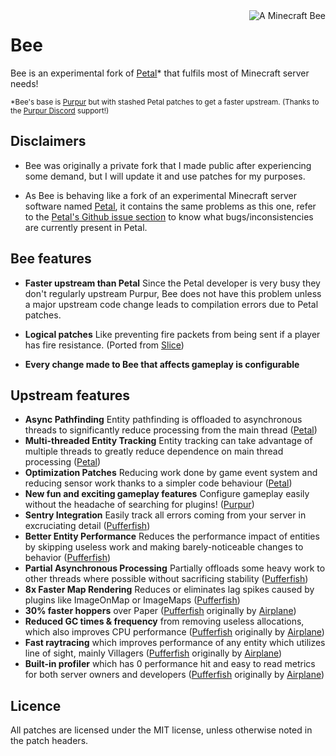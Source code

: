 <!-- Variables -->
[airplane]: https://github.com/TECHNOVE/Airplane
[contactpurpur]: https://github.com/PurpurMC/Purpur#contact
[petal]: https://github.com/Bloom-host/Petal
[petalissues]: https://github.com/Bloom-host/Petal/issues
[pufferfish]: https://github.com/pufferfish-gg/Pufferfish
[purpur]: https://github.com/PurpurMC/Purpur
[slice]: https://github.com/Cryptite/Slice

<img src="https://static.wikia.nocookie.net/minecraft_gamepedia/images/5/58/Bee.gif/revision/latest?cb=20200414132722" alt="A Minecraft Bee" align="right">

# Bee

Bee is an experimental fork of [Petal][petal]* that fulfils most of Minecraft server needs!

<sub>*Bee's base is [Purpur][purpur] but with stashed Petal patches to get a faster upstream. (Thanks to the [Purpur Discord][contactpurpur] support!)</sub>

## Disclaimers

- Bee was originally a private fork that I made public after experiencing some demand, but I will update it and use patches for my purposes.

- As Bee is behaving like a fork of an experimental Minecraft server software named [Petal][petal], it contains the same problems as this one, refer to the [Petal's Github issue section][petalissues] to know what bugs/inconsistencies are currently present in Petal.

## Bee features

- **Faster upstream than Petal** Since the Petal developer is very busy they don't regularly upstream Purpur, Bee does not have this problem unless a major upstream code change leads to compilation errors due to Petal patches.

- **Logical patches** Like preventing fire packets from being sent if a player has fire resistance. (Ported from [Slice][slice])

- **Every change made to Bee that affects gameplay is configurable**

## Upstream features

- **Async Pathfinding** Entity pathfinding is offloaded to asynchronous threads to significantly reduce processing from the main thread ([Petal][petal])
- **Multi-threaded Entity Tracking** Entity tracking can take advantage of multiple threads to greatly reduce dependence on main thread processing ([Petal][petal])
- **Optimization Patches** Reducing work done by game event system and reducing sensor work thanks to a simpler code behaviour ([Petal][petal])
- **New fun and exciting gameplay features** Configure gameplay easily without the headache of searching for plugins! ([Purpur][purpur])
- **Sentry Integration** Easily track all errors coming from your server in excruciating detail ([Pufferfish][pufferfish])
- **Better Entity Performance** Reduces the performance impact of entities by skipping useless work and making barely-noticeable changes to behavior ([Pufferfish][pufferfish])
- **Partial Asynchronous Processing** Partially offloads some heavy work to other threads where possible without sacrificing stability ([Pufferfish][pufferfish])
- **8x Faster Map Rendering** Reduces or eliminates lag spikes caused by plugins like ImageOnMap or ImageMaps ([Pufferfish][pufferfish])
- **30% faster hoppers** over Paper ([Pufferfish][pufferfish] originally by [Airplane][airplane])
- **Reduced GC times & frequency** from removing useless allocations, which also improves CPU performance ([Pufferfish][pufferfish] originally by [Airplane][airplane])
- **Fast raytracing** which improves performance of any entity which utilizes line of sight, mainly Villagers ([Pufferfish][pufferfish] originally by [Airplane][airplane])
- **Built-in profiler** which has 0 performance hit and easy to read metrics for both server owners and developers ([Pufferfish][pufferfish] originally by [Airplane][airplane])

## Licence

All patches are licensed under the MIT license, unless otherwise noted in the patch headers.
